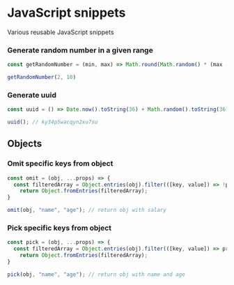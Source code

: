# JavaScript snippets
Various reusable JavaScript snippets


### Generate random number in a given range
```javascript
const getRandomNumber = (min, max) => Math.round(Math.random() * (max - min) + min);

getRandomNumber(2, 10)
```

### Generate uuid

```javascript
const uuid = () => Date.now().toString(36) + Math.random().toString(36).substr(2);

uuid(); // ky34p5wacqyn2xu7su
```

## Objects

### Omit specific keys from object

```javascript
const omit = (obj, ...props) => {
  const filteredArray = Object.entries(obj).filter(([key, value]) => !props.includes(key));
	return Object.fromEntries(filteredArray);
}

omit(obj, "name", "age"); // return obj with salary

```

### Pick specific keys from object
```javascript
const pick = (obj, ...props) => {
  const filteredArray = Object.entries(obj).filter(([key, value]) => props.includes(key));
	return Object.fromEntries(filteredArray);
}

pick(obj, "name", "age"); // return obj with name and age
```
